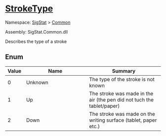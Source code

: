 # [StrokeType](./StrokeType.md)
Namespace: [SigStat]() > [Common](./README.md)

Assembly: SigStat.Common.dll


Describes the type of a stroke

##	Enum

| Value | Name<div><a href="#"><img width=466></a></div> | Summary | 
| --- | --- | --- | 
| 0 | Unknown | The type of the stroke is not known | 
| 1 | Up | The stroke was made in the air (the pen did not tuch the tablet/paper) | 
| 2 | Down | The stroke was made on the writing surface (tablet, paper etc.) | 


